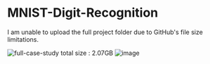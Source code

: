 # MNIST-Digit-Recognition

I am unable to upload the full project folder due to GitHub's file size limitations.

![full-case-study](https://github.com/Ronit-kukadiya/MNIST-DIGIT-RECOGNITION-STUDY)
total size : 2.07GB
![image](https://github.com/user-attachments/assets/ac7b25a2-e436-43f2-ae9b-5f509d36dedf)
